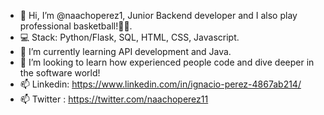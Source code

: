 - 👋 Hi, I’m @naachoperez1, Junior Backend developer and I also play professional basketball!🏀🏀.
- 💻 Stack: Python/Flask, SQL, HTML, CSS, Javascript.
- 🌱 I’m currently learning API development and Java.
- 💞️ I’m looking to learn how experienced people code and dive deeper in the software world!
- 📫 Linkedin: https://www.linkedin.com/in/ignacio-perez-4867ab214/
- 📫 Twitter : https://twitter.com/naachoperez11


<!---
naachoperez1/naachoperez1 is a ✨ special ✨ repository because its `README.md` (this file) appears on your GitHub profile.
You can click the Preview link to take a look at your changes.
--->
